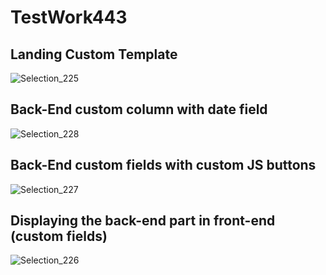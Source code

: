 # TestWork443


## Landing Custom Template
![Selection_225](https://user-images.githubusercontent.com/62178569/170895527-1a377c4f-6cce-470e-bdbf-9ae539e52c2f.png)

## Back-End custom column with date field
![Selection_228](https://user-images.githubusercontent.com/62178569/170895565-a52ea97e-ae0c-4e7c-a3f1-25eb7f283b5f.jpg)


## Back-End custom fields with custom JS buttons
![Selection_227](https://user-images.githubusercontent.com/62178569/170895567-1f7b0e32-bf57-4fc2-9527-0d62e60111e7.jpg)


## Displaying the back-end part in front-end (custom fields)
![Selection_226](https://user-images.githubusercontent.com/62178569/170895572-efe0849e-2614-4fa2-904b-2cd0df0c8866.jpg)
